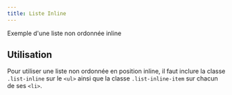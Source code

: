 ```yaml
---
title: Liste Inline
---
```

Exemple d'une liste non ordonnée inline

## Utilisation

Pour utiliser une liste non ordonnée en position inline, il faut inclure la classe <code>.list-inline</code> sur le <code>&lt;ul&gt;</code> ainsi que la classe <code>.list-inline-item</code> sur chacun de ses <code>&lt;li&gt;</code>.
